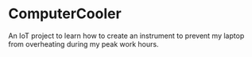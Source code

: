 # ComputerCooler
An IoT project to learn how to create an instrument to prevent my laptop from overheating during my peak work hours.
